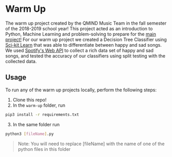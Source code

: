 # Warm Up

The warm up project created by the QMIND Music Team in the fall semester of the 2018-2019 school year! This project acted as an introduction to Python, Machine Learning and problem-solving to prepare for the [main project!](./main-project) For our warm up project we created a Decision Tree Classifier using [Sci-kit Learn](https://scikit-learn.org) that was able to differentiate between happy and sad songs. We used [Spotify's Web API](https://developer.spotify.com/documentation/web-api/reference/) to collect a rich data set of happy and sad songs, and tested the accuracy of our classifiers using split testing with the collected data.

## Usage

To run any of the warm up projects locally, perform the following steps:

1. Clone this repo!
2. In the `warm-up` folder, run

```bash
pip3 install -r requirements.txt
```

3. In the same folder run

```bash
python3 [fileName].py
```

> Note: You will need to replace [fileName] with the name of one of the python files in this folder
